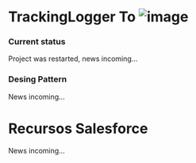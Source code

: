 # TrackingLogger To ![image](https://img.shields.io/badge/Salesforce-00A1E0?style=for-the-badge&logo=Salesforce&logoColor=white)

### Current status

Project was restarted, news incoming...

### Desing Pattern

News incoming...

# Recursos Salesforce

News incoming...